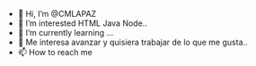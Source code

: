   - 👋 Hi, I’m @CMLAPAZ       
- 👀 I’m interested  HTML Java Node..  
- 🌱 I’m currently learning ... 
- 💞️ Me interesa avanzar y quisiera trabajar de lo que me gusta..  
- 📫 How to reach me  
        
<!---
CMLAPAZ/CMLAPAZ is a ✨ special ✨ repository because its `README.md` (this file) appears on your GitHub profile.
You can click the Preview link to take a look at your changes.
--->
